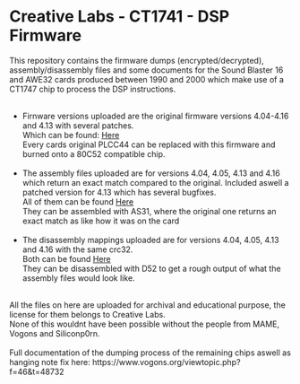 # Creative Labs - CT1741 - DSP Firmware

This repository contains the firmware dumps (encrypted/decrypted), assembly/disassembly files and some documents for the Sound Blaster 16 and AWE32 cards produced between 1990 and 2000 which make use of a CT1747 chip to process the DSP instructions.<br>
<br>
- Firnware versions uploaded are the original firmware versions 4.04-4.16 and 4.13 with several patches.<br>
  Which can be found: [Here](https://github.com/S95Sedan/CT1747_DSP/tree/main/firmware)<br>
  Every cards original PLCC44 can be replaced with this firmware and burned onto a 80C52 compatible chip.<br>
  <br>
- The assembly files uploaded are for versions 4.04, 4.05, 4.13 and 4.16 which return an exact match compared to the original. Included aswell a patched version for 4.13 which has several bugfixes.<br>
  All of them can be found [Here](https://github.com/S95Sedan/CT1747_DSP/tree/main/assembly)<br>
  They can be assembled with AS31, where the original one returns an exact match as like how it was on the card<br>
  <br>
- The disassembly mappings uploaded are for versions 4.04, 4.05, 4.13 and 4.16 with the same crc32.<br>
  Both can be found [Here](https://github.com/S95Sedan/CT1747_DSP/tree/main/disassembly)<br>
  They can be disassembled with D52 to get a rough output of what the assembly files would look like.<br>
<br>
All the files on here are uploaded for archival and educational purpose, the license for them belongs to Creative Labs.<br>
None of this wouldnt have been possible without the people from MAME, Vogons and Siliconp0rn.<br>
<br>
Full documentation of the dumping process of the remaining chips aswell as hanging note fix here: https://www.vogons.org/viewtopic.php?f=46&t=48732

